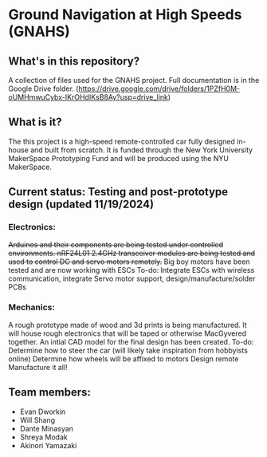 # Ground Navigation at High Speeds (GNAHS)
## What's in this repository?
A collection of files used for the GNAHS project. Full documentation is in the Google Drive folder. (https://drive.google.com/drive/folders/1PZfH0M-oUMHmwuCybx-IKrOHdIKsB8Ay?usp=drive_link)

## What is it?
The this project is a high-speed remote-controlled car fully designed in-house and built from scratch. It is funded through the New York University MakerSpace Prototyping Fund and will be produced using the NYU MakerSpace. 

## Current status: Testing and post-prototype design (updated 11/19/2024)
### Electronics:
~~Arduinos and their components are being tested under controlled environments. nRF24L01 2.4GHz transceiver modules are being tested and used to control DC and servo motors remotely.~~
Big boy motors have been tested and are now working with ESCs
To-do: Integrate ESCs with wireless communication, integrate Servo motor support, design/manufacture/solder PCBs

### Mechanics:
A rough prototype made of wood and 3d prints is being manufactured. It will house rough electronics that will be taped or otherwise MacGyvered together. An intial CAD model for the final design has been created.
To-do:
Determine how to steer the car (will likely take inspiration from hobbyists online)
Determine how wheels will be affixed to motors
Design remote
Manufacture it all!

## Team members:
- Evan Dworkin
- Will Shang
- Dante Minasyan
- Shreya Modak
- Akinori Yamazaki